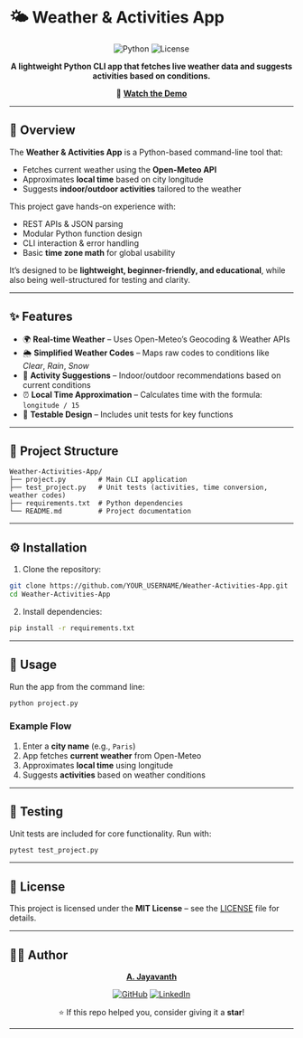 # 🌤️ Weather & Activities App

<div align="center">

![Python](https://img.shields.io/badge/Python-3.x-blue.svg)
![License](https://img.shields.io/badge/License-MIT-green.svg)

**A lightweight Python CLI app that fetches live weather data and suggests activities based on conditions.**

🎥 **[Watch the Demo](https://youtu.be/h_1Ll4w68Gs)**

</div>  

---

## 🌟 Overview

The **Weather & Activities App** is a Python-based command-line tool that:

* Fetches current weather using the **Open-Meteo API**
* Approximates **local time** based on city longitude
* Suggests **indoor/outdoor activities** tailored to the weather

This project gave hands-on experience with:

* REST APIs & JSON parsing
* Modular Python function design
* CLI interaction & error handling
* Basic **time zone math** for global usability

It’s designed to be **lightweight, beginner-friendly, and educational**, while also being well-structured for testing and clarity.

---

## ✨ Features

* 🌍 **Real-time Weather** – Uses Open-Meteo’s Geocoding & Weather APIs
* 🌦️ **Simplified Weather Codes** – Maps raw codes to conditions like *Clear*, *Rain*, *Snow*
* 🏃 **Activity Suggestions** – Indoor/outdoor recommendations based on current conditions
* ⏰ **Local Time Approximation** – Calculates time with the formula: `longitude / 15`
* 🧪 **Testable Design** – Includes unit tests for key functions

---

## 📂 Project Structure

```plaintext
Weather-Activities-App/
├── project.py        # Main CLI application
├── test_project.py   # Unit tests (activities, time conversion, weather codes)
├── requirements.txt  # Python dependencies
└── README.md         # Project documentation
```

---

## ⚙️ Installation

1. Clone the repository:

```bash
git clone https://github.com/YOUR_USERNAME/Weather-Activities-App.git
cd Weather-Activities-App
```

2. Install dependencies:

```bash
pip install -r requirements.txt
```

---

## 🚀 Usage

Run the app from the command line:

```bash
python project.py
```

### Example Flow

1. Enter a **city name** (e.g., `Paris`)
2. App fetches **current weather** from Open-Meteo
3. Approximates **local time** using longitude
4. Suggests **activities** based on weather conditions

---

## 🧪 Testing

Unit tests are included for core functionality. Run with:

```bash
pytest test_project.py
```

---

## 📄 License

This project is licensed under the **MIT License** – see the [LICENSE](LICENSE) file for details.

---

## 👨‍💻 Author

<div align="center">

**[A. Jayavanth](https://github.com/jayavanth18)**

[![GitHub](https://img.shields.io/badge/GitHub-jayavanth18-black?logo=github)](https://github.com/jayavanth18)
[![LinkedIn](https://img.shields.io/badge/LinkedIn-Connect-blue?logo=linkedin)](https://www.linkedin.com/in/jayavanth18/)

⭐ If this repo helped you, consider giving it a **star**!

</div>  

---
